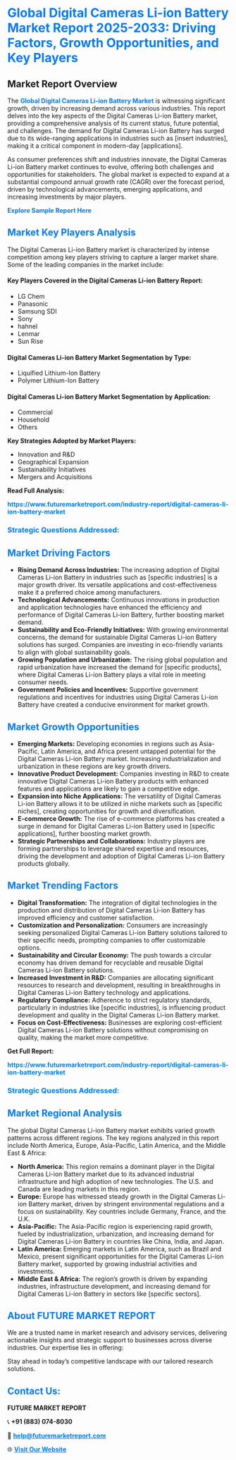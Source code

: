 <h1 style="color: #007BFF;">Global Digital Cameras Li-ion Battery Market Report 2025-2033: Driving Factors, Growth Opportunities, and Key Players</h1>

<section id="overview">
<h2>Market Report Overview</h2>
<p>The <a href="https://www.futuremarketreport.com/industry-report/digital-cameras-li-ion-battery-market" style="color: #007BFF; text-decoration: none;"><strong>Global Digital Cameras Li-ion Battery Market</strong></a> is witnessing significant growth, driven by increasing demand across various industries. This report delves into the key aspects of the Digital Cameras Li-ion Battery market, providing a comprehensive analysis of its current status, future potential, and challenges. The demand for Digital Cameras Li-ion Battery has surged due to its wide-ranging applications in industries such as [insert industries], making it a critical component in modern-day [applications].</p>
<p>As consumer preferences shift and industries innovate, the Digital Cameras Li-ion Battery market continues to evolve, offering both challenges and opportunities for stakeholders. The global market is expected to expand at a substantial compound annual growth rate (CAGR) over the forecast period, driven by technological advancements, emerging applications, and increasing investments by major players.</p>
</section>

<section id="overview">
<p><a href="https://www.futuremarketreport.com/request-sample/reportId=55574" style="color: #007BFF; text-decoration: none;"><strong>Explore Sample Report Here</strong></a></p>
</section>

<section id="key-players">
<h2 style="color: #007BFF;">Market Key Players Analysis</h2>
<p>The Digital Cameras Li-ion Battery market is characterized by intense competition among key players striving to capture a larger market share. Some of the leading companies in the market include:</p>
<h4>Key Players Covered in the Digital Cameras Li-ion Battery Report:</h4>
<ul><li>LG Chem</li><li>Panasonic</li><li>Samsung SDI</li><li>Sony</li><li>hahnel</li><li>Lenmar</li><li>Sun Rise</li></ul>
<h4>Digital Cameras Li-ion Battery Market Segmentation by Type:</h4>
<ul><li>Liquified Lithium-Ion Battery</li><li>Polymer Lithium-Ion Battery</li></ul>

<h4>Digital Cameras Li-ion Battery Market Segmentation by Application:</h4>
<ul><li>Commercial</li><li>Household</li><li>Others</li></ul>
<p><strong>Key Strategies Adopted by Market Players:</strong></p>
<ul>
<li>Innovation and R&D</li>
<li>Geographical Expansion</li>
<li>Sustainability Initiatives</li>
<li>Mergers and Acquisitions</li>
</ul>
</section>

<section>
<p><strong>Read Full Analysis: </strong></p><a href="https://www.futuremarketreport.com/industry-report/digital-cameras-li-ion-battery-market" style="color: #007BFF; text-decoration: none;"><strong>https://www.futuremarketreport.com/industry-report/digital-cameras-li-ion-battery-market</strong></a>
<h3 style="color: #007BFF;">Strategic Questions Addressed:</h3>
</section>

<section id="driving-factors">
<h2 style="color: #007BFF;">Market Driving Factors</h2>
<ul>
<li><strong>Rising Demand Across Industries:</strong> The increasing adoption of Digital Cameras Li-ion Battery in industries such as [specific industries] is a major growth driver. Its versatile applications and cost-effectiveness make it a preferred choice among manufacturers.</li>
<li><strong>Technological Advancements:</strong> Continuous innovations in production and application technologies have enhanced the efficiency and performance of Digital Cameras Li-ion Battery, further boosting market demand.</li>
<li><strong>Sustainability and Eco-Friendly Initiatives:</strong> With growing environmental concerns, the demand for sustainable Digital Cameras Li-ion Battery solutions has surged. Companies are investing in eco-friendly variants to align with global sustainability goals.</li>
<li><strong>Growing Population and Urbanization:</strong> The rising global population and rapid urbanization have increased the demand for [specific products], where Digital Cameras Li-ion Battery plays a vital role in meeting consumer needs.</li>
<li><strong>Government Policies and Incentives:</strong> Supportive government regulations and incentives for industries using Digital Cameras Li-ion Battery have created a conducive environment for market growth.</li>
</ul>
</section>

<section id="growth-opportunities">
<h2 style="color: #007BFF;">Market Growth Opportunities</h2>
<ul>
<li><strong>Emerging Markets:</strong> Developing economies in regions such as Asia-Pacific, Latin America, and Africa present untapped potential for the Digital Cameras Li-ion Battery market. Increasing industrialization and urbanization in these regions are key growth drivers.</li>
<li><strong>Innovative Product Development:</strong> Companies investing in R&D to create innovative Digital Cameras Li-ion Battery products with enhanced features and applications are likely to gain a competitive edge.</li>
<li><strong>Expansion into Niche Applications:</strong> The versatility of Digital Cameras Li-ion Battery allows it to be utilized in niche markets such as [specific niches], creating opportunities for growth and diversification.</li>
<li><strong>E-commerce Growth:</strong> The rise of e-commerce platforms has created a surge in demand for Digital Cameras Li-ion Battery used in [specific applications], further boosting market growth.</li>
<li><strong>Strategic Partnerships and Collaborations:</strong> Industry players are forming partnerships to leverage shared expertise and resources, driving the development and adoption of Digital Cameras Li-ion Battery products globally.</li>
</ul>
</section>

<section id="trending-factors">
<h2 style="color: #007BFF;">Market Trending Factors</h2>
<ul>
<li><strong>Digital Transformation:</strong> The integration of digital technologies in the production and distribution of Digital Cameras Li-ion Battery has improved efficiency and customer satisfaction.</li>
<li><strong>Customization and Personalization:</strong> Consumers are increasingly seeking personalized Digital Cameras Li-ion Battery solutions tailored to their specific needs, prompting companies to offer customizable options.</li>
<li><strong>Sustainability and Circular Economy:</strong> The push towards a circular economy has driven demand for recyclable and reusable Digital Cameras Li-ion Battery solutions.</li>
<li><strong>Increased Investment in R&D:</strong> Companies are allocating significant resources to research and development, resulting in breakthroughs in Digital Cameras Li-ion Battery technology and applications.</li>
<li><strong>Regulatory Compliance:</strong> Adherence to strict regulatory standards, particularly in industries like [specific industries], is influencing product development and quality in the Digital Cameras Li-ion Battery market.</li>
<li><strong>Focus on Cost-Effectiveness:</strong> Businesses are exploring cost-efficient Digital Cameras Li-ion Battery solutions without compromising on quality, making the market more competitive.</li>
</ul>
</section>

<section>
<p><strong>Get Full Report: </strong></p><a href="https://www.futuremarketreport.com/industry-report/digital-cameras-li-ion-battery-market" style="color: #007BFF; text-decoration: none;"><strong>https://www.futuremarketreport.com/industry-report/digital-cameras-li-ion-battery-market</strong></a>
<h3 style="color: #007BFF;">Strategic Questions Addressed:</h3>
</section>


<section id="regional-analysis">
<h2 style="color: #007BFF;">Market Regional Analysis</h2>
<p>The global Digital Cameras Li-ion Battery market exhibits varied growth patterns across different regions. The key regions analyzed in this report include North America, Europe, Asia-Pacific, Latin America, and the Middle East & Africa:</p>
<ul>
<li><strong>North America:</strong> This region remains a dominant player in the Digital Cameras Li-ion Battery market due to its advanced industrial infrastructure and high adoption of new technologies. The U.S. and Canada are leading markets in this region.</li>
<li><strong>Europe:</strong> Europe has witnessed steady growth in the Digital Cameras Li-ion Battery market, driven by stringent environmental regulations and a focus on sustainability. Key countries include Germany, France, and the U.K.</li>
<li><strong>Asia-Pacific:</strong> The Asia-Pacific region is experiencing rapid growth, fueled by industrialization, urbanization, and increasing demand for Digital Cameras Li-ion Battery in countries like China, India, and Japan.</li>
<li><strong>Latin America:</strong> Emerging markets in Latin America, such as Brazil and Mexico, present significant opportunities for the Digital Cameras Li-ion Battery market, supported by growing industrial activities and investments.</li>
<li><strong>Middle East & Africa:</strong> The region’s growth is driven by expanding industries, infrastructure development, and increasing demand for Digital Cameras Li-ion Battery in sectors like [specific sectors].</li>
</ul>
</section>

<footer>
<h2 style="color: #007BFF;">About FUTURE MARKET REPORT</h2>
<p>We are a trusted name in market research and advisory services, delivering actionable insights and strategic support to businesses across diverse industries. Our expertise lies in offering:</p>

<p>Stay ahead in today’s competitive landscape with our tailored research solutions.</p>

<h2 style="color: #007BFF;">Contact Us:</h2>
<p><strong>FUTURE MARKET REPORT</strong></p>
<p>📞 <strong>+91 (883) 074-8030</strong></p>
<p>📧 <strong><a href="mailto:help@futuremarketreport.com" style="color: #007BFF;">help@futuremarketreport.com</a></strong></p>
<p>🌐 <strong><a href="https://www.futuremarketreport.com/" style="color: #007BFF;">Visit Our Website</a></strong></p>
</footer>